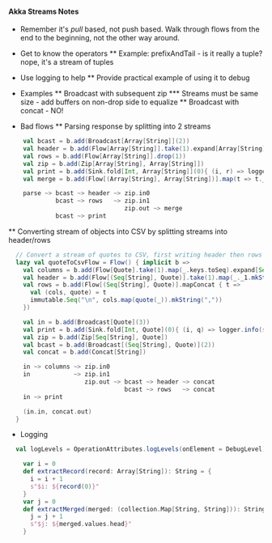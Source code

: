 
#### Akka Streams Notes

* Remember it's *pull* based, not push based. Walk through flows from the end to the beginning, not the other way around.
* Get to know the operators
** Example: prefixAndTail - is it really a tuple? nope, it's a stream of tuples
* Use logging to help
** Provide practical example of using it to debug

* Examples
** Broadcast with subsequent zip
*** Streams must be same size - add buffers on non-drop side to equalize
** Broadcast with concat - NO!

* Bad flows
** Parsing response by splitting into 2 streams
````scala
    val bcast = b.add(Broadcast[Array[String]](2))
    val header = b.add(Flow[Array[String]].take(1).expand[Array[String], Array[String]](identity)(s => (s, s))/*.buffer(1, OverflowStrategy.backpressure)*/)
    val rows = b.add(Flow[Array[String]].drop(1))
    val zip = b.add(Zip[Array[String], Array[String]])
    val print = b.add(Sink.fold[Int, Array[String]](0){ (i, r) => logger.info(s"parsed record $i: ${r.mkString(",")}"); i + 1 })
    val merge = b.add(Flow[(Array[String], Array[String])].map(t => t._1.zip(t._2).foldLeft(mutable.LinkedHashMap[String, String]())((m, p) => m += p ).asInstanceOf[Quote]).log("merge", extractMerged).withAttributes(logLevels))

    parse ~> bcast ~> header ~> zip.in0
             bcast ~> rows   ~> zip.in1
                                zip.out ~> merge
             bcast ~> print
````
** Converting stream of objects into CSV by splitting streams into header/rows
````scala
  // Convert a stream of quotes to CSV, first writing header then rows
  lazy val quoteToCsvFlow = Flow() { implicit b =>
    val columns = b.add(Flow[Quote].take(1).map(_.keys.toSeq).expand[Seq[String], Seq[String]](identity)(s => (s, s)))
    val header = b.add(Flow[(Seq[String], Quote)].take(1).map(_._1.mkString(",")))
    val rows = b.add(Flow[(Seq[String], Quote)].mapConcat { t =>
      val (cols, quote) = t
      immutable.Seq("\n", cols.map(quote(_)).mkString(","))
    })

    val in = b.add(Broadcast[Quote](3))
    val print = b.add(Sink.fold[Int, Quote](0){ (i, q) => logger.info(s"received quote $i: $q"); i + 1 })
    val zip = b.add(Zip[Seq[String], Quote])
    val bcast = b.add(Broadcast[(Seq[String], Quote)](2))
    val concat = b.add(Concat[String])

    in ~> columns ~> zip.in0
    in            ~> zip.in1
                     zip.out ~> bcast ~> header ~> concat
                                bcast ~> rows   ~> concat
    in ~> print

    (in.in, concat.out)
  }
````

* Logging
````scala
  val logLevels = OperationAttributes.logLevels(onElement = DebugLevel)

    var i = 0
    def extractRecord(record: Array[String]): String = {
      i = i + 1
      s"$i: ${record(0)}"
    }
    var j = 0
    def extractMerged(merged: (collection.Map[String, String])): String = {
      j = j + 1
      s"$j: ${merged.values.head}"
    }
````
